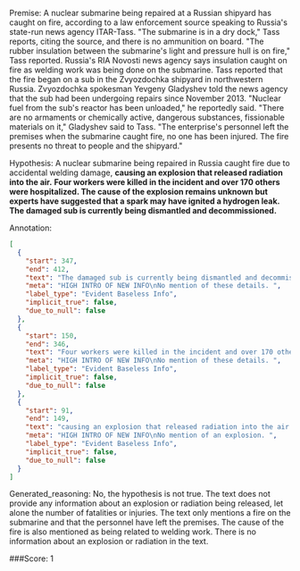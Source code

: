 
Premise:
A nuclear submarine being repaired at a Russian shipyard has caught on fire, according to a law enforcement source speaking to Russia's state-run news agency ITAR-Tass. "The submarine is in a dry dock," Tass reports, citing the source, and there is no ammunition on board. "The rubber insulation between the submarine's light and pressure hull is on fire," Tass reported. Russia's RIA Novosti news agency says insulation caught on fire as welding work was being done on the submarine. Tass reported that the fire began on a sub in the Zvyozdochka shipyard in northwestern Russia. Zvyozdochka spokesman Yevgeny Gladyshev told the news agency that the sub had been undergoing repairs since November 2013. "Nuclear fuel from the sub's reactor has been unloaded," he reportedly said. "There are no armaments or chemically active, dangerous substances, fissionable materials on it," Gladyshev said to Tass. "The enterprise's personnel left the premises when the submarine caught fire, no one has been injured. The fire presents no threat to people and the shipyard."


Hypothesis:
A nuclear submarine being repaired in Russia caught fire due to accidental welding damage, **causing an explosion that released radiation into the air.** **Four workers were killed in the incident and over 170 others were hospitalized. The cause of the explosion remains unknown but experts have suggested that a spark may have ignited a hydrogen leak.** **The damaged sub is currently being dismantled and decommissioned.**

Annotation:
```json
[
  {
    "start": 347,
    "end": 412,
    "text": "The damaged sub is currently being dismantled and decommissioned.",
    "meta": "HIGH INTRO OF NEW INFO\nNo mention of these details. ",
    "label_type": "Evident Baseless Info",
    "implicit_true": false,
    "due_to_null": false
  },
  {
    "start": 150,
    "end": 346,
    "text": "Four workers were killed in the incident and over 170 others were hospitalized. The cause of the explosion remains unknown but experts have suggested that a spark may have ignited a hydrogen leak.",
    "meta": "HIGH INTRO OF NEW INFO\nNo mention of these details. ",
    "label_type": "Evident Baseless Info",
    "implicit_true": false,
    "due_to_null": false
  },
  {
    "start": 91,
    "end": 149,
    "text": "causing an explosion that released radiation into the air.",
    "meta": "HIGH INTRO OF NEW INFO\nNo mention of an explosion. ",
    "label_type": "Evident Baseless Info",
    "implicit_true": false,
    "due_to_null": false
  }
]
```

Generated_reasoning:
No, the hypothesis is not true. The text does not provide any information about an explosion or radiation being released, let alone the number of fatalities or injuries. The text only mentions a fire on the submarine and that the personnel have left the premises. The cause of the fire is also mentioned as being related to welding work. There is no information about an explosion or radiation in the text.

###Score:
1
